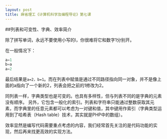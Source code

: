 ```yaml
---
layout: post
title: 麻省理工《计算机科学及编程导论》第七课
---
```

##列表和可变性、字典、效率简介

除了拼写单词，永远不要使用小写的l，你很难将它和数字1分别开。

在一般情况下：

```python
a=1
b=a
a=2
```

最后结果是`a=2，b=1`。而在列表中赋值是通过不同路径指向同一对象，并不是像上面的a指向了一个新的2，列表会把之前的1修改为2。

同列表一样，字典类型也是可变的。也具有多样性，但与列表不同的是字典的元素没有顺序。 另外，它包含一般化的索引。列表和字符串只能通过整数获取其元素，而字典里的任意元素都可以考虑为一对键和值，其中键用作索引（字典类型运用到了哈希表（Hash table）技术，其实就是PHP中的数组）。

效率显然是编写代码需要重点考虑的内容，我们经常首先关注的是代码功能的实现，然后再来找更高效的实现方法。

